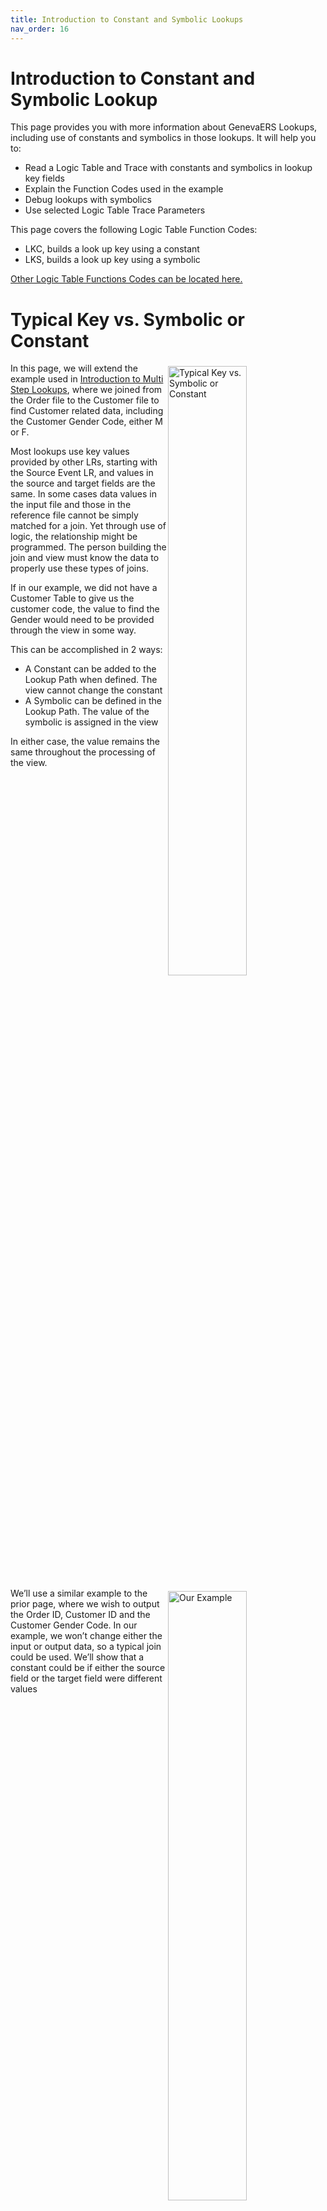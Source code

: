 ```yaml
---
title: Introduction to Constant and Symbolic Lookups
nav_order: 16
---
```


# Introduction to Constant and Symbolic Lookup

This page provides you with more information about GenevaERS Lookups, including use of constants and symbolics in those lookups.  It will help you to: 
- Read a Logic Table and Trace with constants and symbolics in lookup key fields 
- Explain the Function Codes used in the example
- Debug lookups with symbolics 
- Use selected Logic Table Trace Parameters

This page covers the following Logic Table Function Codes:
- LKC, builds a look up key using a constant
- LKS, builds a look up key using a symbolic

[Other Logic Table Functions Codes can be located here.](Intro11a_Logic_Table_Function_Codes.md)

<div style="clear: right" >

# Typical  Key vs. Symbolic or Constant

<img style="float: right;" width="50%" vspace="5" alt="Typical  Key vs. Symbolic or Constant" src=images/Module15-Constant_and_Symbolic_Lookups/Module15_Slide4.jpeg title="Typical  Key vs. Symbolic or Constant"/>

In this page, we will extend the example used in [Introduction to Multi Step Lookups](Intro14_Multi-Step_Lookups.md), where we joined from the Order file to the Customer file to find Customer related data, including the Customer Gender Code, either M or F.  

Most lookups use key values provided by other LRs, starting with the Source Event LR, and values in the source and target fields are the same. In some cases data values in the input file and those in the reference file cannot be simply matched for a join.  Yet through use of logic, the relationship might be programmed.   The person building the join and view must know the data to properly use these types of joins. 

If in our example, we did not have a Customer Table to give us the customer code, the value to find the Gender would need to be provided through the view in some way.  

This can be accomplished in 2 ways:  
- A Constant can be added to the Lookup Path when defined.  The view cannot change the constant
- A Symbolic can be defined in the Lookup Path.  The value of the symbolic is assigned in the view

In either case, the value remains the same throughout the processing of the view.

<div style="clear: right" >

<img style="float: right;" width="50%" vspace="5" alt="Our Example" src=images/Module15-Constant_and_Symbolic_Lookups/Module15_Slide5.jpeg title="Our Example"/>

We’ll use a similar example to the prior page, where we wish to output the Order ID, Customer ID and the Customer Gender Code.  In our example, we won’t change either the input or output data, so a typical join could be used.  We’ll show that a constant could be if either the source field or the target field were different values

<div style="clear: right" >

## A Constant Lookup Path

<img style="float: right;" width="50%" vspace="5" alt="A Constant Lookup Path" src=images/Module15-Constant_and_Symbolic_Lookups/Module15_Slide6.jpeg title="A Constant Lookup Path"/>

Both types of joins still require the source and target logical records to be specified, even when no fields from the source are used in the search.  Constants and symbolics can be used in combination with fields to perform a join, or they can be the only value to search the target reference file.  They can also be used in any step of a join.

A Constant can be used if the same value should be used in every search of the reference file.  The value to be used in the search for a matching record is placed directly in the Look-up Path definition.  The data type format must also be specified correctly to match the key data of the target reference file.

For our example we have defined this lookup path to use a constant of “M” for the Customer Code key.  We will also use another lookup path with a constant of “F”, which is not shown.

<div style="clear: right" >

## A Symbolic Lookup Path

<img style="float: right;" width="50%" vspace="5" alt="A Symbolic Lookup Path" src=images/Module15-Constant_and_Symbolic_Lookups/Module15_Slide7.jpeg title="A Symbolic Lookup Path"/>

A symbolic join is also defined in the lookup path.  But unlike the constant join, the value to be used in the search is not yet defined.  Rather, the symbolic is a key word that will be used in the view to assign what value should be used to search the target reference table.  In other words, the symbolic is a variable that is resolved using logic text in the view.  

Constants, symbolics and LR fields can be used together in the same join in any order or any combination.

In our example, we’ve defined a symbolic of GENCD for the Gender Code which we will assign in Logic Text.

<div style="clear: right" >

# Example View 

## Constants

<img style="float: right;" width="50%" vspace="5" alt="Example View: Constants" src=images/Module15-Constant_and_Symbolic_Lookups/Module15_Slide8.jpeg title="Example View: Constants"/>

Lookup paths that contain constants or symbolics are used like any other paths in views.  In both our example views we will use them in logic text.

We’ll use view 129 to demonstrate how paths with embedded constants operate.  In Column 3 of this view, our logic text will first look up to the Customer table using the Customer ID to find the Gender Code of either “M” or “F”.  Instead of using this as the key to the Gender Description table, we will use our new constant paths.

<div style="clear: right" >

## Symbolics

<img style="float: right;" width="50%" vspace="5" alt="Example View: Symbolics" src=images/Module15-Constant_and_Symbolic_Lookups/Module15_Slide9.jpeg title="Example View: Symbolics"/>

Symbolic views require logic text in order to assign the symbolic value.  The symbol (or variable) assigned in the path is assigned a value within the logic.  This is done by using the path name, followed by a semicolon, a dollar sign and the symbol name, and equal sign and then an assigned value as a constant.  Multiple symbolics can be assigned values one right after the others.

Our example view 130 shows how symbolics work.  As shown, the path name is used, followed by a semicolon, a dollar sign and the symbolic name “$GENCD”, an equal sign and a constant.  Notice that instead of requiring two paths on the prior view, one for “M” and the other for “F”, we now are able to use a single path for both conditions.

<div style="clear: right" >

## Constant Vs. Symbolic

<img style="float: right;" width="50%" vspace="5" alt="Constant Vs. Symbolic" src=images/Module15-Constant_and_Symbolic_Lookups/Module15_Slide10.jpeg title="Constant Vs. Symbolic"/>

The Constant and Symbolic Functions both populate a lookup key using a constant value rather than a value from an input file field, either the source Event File or Look up.

A Constant value is hardcoded in the Lookup Definition, which in turn simplifies view definition with no logic text, but requires more lookup definitions.

A Symbolic allows many possible constant values assigned in Logic Text through a symbolic variable, which means fewer total components with one lookup definition, but each use requires logic text for assignment

In Summary: 
### Constant

Each constant value hardcoded in the Lookup Definition
+ Simpler view definition with no logic text
- More lookup definitions

### Symbolic
Many possible constant values assigned in Logic Text through a symbolic variable
+ Fewer meta data components with one lookup definition
- Requires logic text for assignment

<div style="clear: right" >

## No Changes to Join Phase Processing

<img style="float: right;" width="50%" vspace="5" alt="No Changes to Join Phase Processing" src=images/Module15-Constant_and_Symbolic_Lookups/Module15_Slide11.jpeg title="No Changes to Join Phase Processing"/>

Constant and Symbolic joins do not affect the JLT process in any way.  Core image reference files are produced as they would be for any other join.  Constant and symbolic joins only affect the XLT, and as we will see, in very small ways.

<div style="clear: right" >

## Complete Logic Table

<img style="float: right;" width="50%" vspace="5" alt="Complete Logic Table" src=images/Module15-Constant_and_Symbolic_Lookups/Module15_Slide12.jpeg title="Complete Logic Table"/>

This is the complete logic table for the constant view, view 129.   The view has no extract record filtering.  Thus it is composed almost entirely of column dependent logic table rows.  Column 1 requires one row, a DTE to populate the Order ID.  Column 2 requires logic table rows 5 – 10, a join to the Customer Table to obtain the Customer ID.  Column 3 requires rows 11 through 33 to populate the Customer Gender Code using our lookup paths with embedded constants. 

<div style="clear: right" >

<img style="float: right;" width="50%" vspace="5" alt="Complete Logic Table" src=images/Module15-Constant_and_Symbolic_Lookups/Module15_Slide13.jpeg title="Complete Logic Table"/>

This is the complete logic table for the symbolic view, view 130.   It has by and large the same structure as the constant view. One difference is the LT row numbers differ because view 130 is executed in the same Performance Engine run as view 129.  Its LT rows are therefore after those of view 129. 

We’ll focus our attention in this page on Column 3, and compare and contrast the differences between these two views and their different paths.  For this logic table row comparison, we’ll change view 130 row numbers to be consistent with view 129.

<div style="clear: right" >

<img style="float: right;" width="50%" vspace="5" alt="Column 3 Common Rows" src=images/Module15-Constant_and_Symbolic_Lookups/Module15_Slide14.jpeg title="Column 3 Common Rows"/>

Inside column 3 logic, both views perform the same lookup to the Customer file to determine the Gender of the Customer.  The first test is for “M”, and a second test for “F”.  Both views also have the same patterned DTL and DTC functions for populating the column based upon lookup results.  When we eliminate all these rows of the logic table for our comparison, we are down to very few rows to analyze. 

<div style="clear: right" >

## LKC and LKS LT Functions

<img style="float: right;" width="50%" vspace="5" alt="LKC and LKS LT Functions" src=images/Module15-Constant_and_Symbolic_Lookups/Module15_Slide14.jpeg title="LKC and LKS LT Functions"/>

Lookup paths containing Constants have an LKC Lookup Constant Logic Table Function.  This function code, similar to an LKE and LKL builds a lookup key value to be used when searching a core image file.  The LKC simply places a constant in the key.  

In our view 129 example two LKC’s are used, one each to satisfy the join required by the COLUMN = keyword.  One assigns a value of “M” to the key, the other a value of “F”.

Symbolic paths contain LKS Lookup Symbolic Logic Table Functions.  This function performs the same operation as the LKC, placing a constant in the lookup key before searching a core image file.  

Example view 130 similarly has two LKS functions, one assigning a “M” and the other assigning an “F” before the respective LUSM functions.

<div style="clear: right" >

# GVBMR95 Control Report

<img style="float: right;" width="50%" vspace="5" alt="GVBMR95 Control Report" src=images/Module15-Constant_and_Symbolic_Lookups/Module15_Slide16.jpeg title="GVBMR95 Control Report"/>

Before examining the trace results, let’s look at the Extract Engine GVBMR95 control report to see the results of running these views.

Both views have written 12 output records.  But the found and not found counts are not the same.  Remember that Found and Not Found counts are the results of LUSM functions, and join optimization might simple cause view 130 to perform fewer of these functions.  

Both views wrote their output to the same output file, DD Name OUTPUT06.  Thus records from view 129 are interspersed with records from view 130.  If we examine the file carefully, it appears that each record is basically duplicated, which is what we would expect because the views create effectively the same output in slightly different ways.  And we can see that there appears to be two records, one for each view, which does not have a customer ID or Gender Code.

Lastly, because we were looking up to the Gender Description table, we would have expected to see “MALE” and “FEMALE” on the records, not the “M” and “F” displayed.  Let’s use the Logic Table Trace to examine these potential issues.

<div style="clear: right" >

# Logic Table Trace

## Trace Parameters

<img style="float: right;" width="50%" vspace="5" alt="Logic Table Trace Parameters" src=images/Module15-Constant_and_Symbolic_Lookups/Module15_Slide17.jpeg title="Logic Table Trace Parameters"/>

In the Introduction to Trace Facilities we briefly discussed the additional parameters available to control what is traced.  We’ll use those parameters highlighted in blue to investigate our view results.  

Although multiple trace parameters can be used at one time only one global parameter is permitted.  The global parameter is the one with no VIEW keyword on it.  Besides the one global parameter, all trace parameter rows require a VIEW parameter or they will be ignored in trace processing.

In the top example, the global parameter TRACEINPUT is used, and then two views each have individual trace parameters.  

In the bottom example, only a global parameter is used which will affect all rows in the logic table for all views.  

Note that an asterisk in the first position of the MR95PARMs marks a comment, which can be useful for saving prior trace parameters.

<div style="clear: right" >

## Trace INPUT Parameter

<img style="float: right;" width="50%" vspace="5" alt="Trace INPUT Parameter" src=images/Module15-Constant_and_Symbolic_Lookups/Module15_Slide18.jpeg title="Trace INPUT Parameter"/>

The TRACEINPUT parameter causes GVBMR95 to print the source Event File record.  The parameter is followed by the DD Name of the Event File to be traced.  In the Trace output the DD name is followed by the record number being printed.

The headings for the Trace Report have been removed in this example to make the printout more clear, and because of the report width is it shown in two parts.  

The input record is printed in two forms, as HEX characters which can allow viewing of things like packed and binary numbers, and as display characters which are easier for reading text.  

The SEQ NUM column before the Hex characters contains an index to the character positions of the printed hex record.  In this example, the first hex value of “F0F0F0F0” begins at offset “000000”.  On the next row the hex value of “00000582” begins at offset 000020 from the start of the record.  Note that a hex 20 is a decimal 32 bytes from the beginning of the record.  

<div style="clear: right" >

## Trace VIEW Parameter

<img style="float: right;" width="50%" vspace="5" alt="Trace VIEW Parameter" src=images/Module15-Constant_and_Symbolic_Lookups/Module15_Slide19.jpeg title="Trace VIEW Parameter"/>

The Trace View Parameter indicates which view should be traced.  In this example, only view 129 will be traced.  Notice that the trace output does not include any trace rows from view 130 even though it was contained in the same logic table and was processed by the Extract Engine at the same time.  This is a simple way of reducing the trace output to a single view of interest.

<div style="clear: right" >

## Trace LTFUNC Parameter

<img style="float: right;" width="50%" vspace="5" alt="Trace LTFUNC Parameter" src=images/Module15-Constant_and_Symbolic_Lookups/Module15_Slide20.jpeg title="Trace LTFUNC Parameter"/>

Another useful keyword is the LTFUNC parameter.  

Multiple VIEW parameters can be used at the same time. In this example, all LUSM functions for both views are shown.  Because we are looking for the same function codes in all the views in the logic table, the same thing could have been accomplished by coding the LTFUNC parameter on the Global Trace Parameter line.

Notice on this trace that for the last two records in the input file, records 11 and 12, only view 129 performed any LUSM functions.  This might explain the differences between Found and Not Found lookup on the GVBMR95 Control report.

<div style="clear: right" >

## Multiple Trace Parameters

<img style="float: right;" width="50%" vspace="5" alt="Multiple Trace Parameters" src=images/Module15-Constant_and_Symbolic_Lookups/Module15_Slide21.jpeg title="Multiple Trace Parameters"/>

Multiple trace parameters can be used together with different sub parameters as well.

In this example the orange boxes highlight the Global parameter request for a print of the input record from the ORDER001 DD Name
The green boxes show the VIEW=129 parameters print only the LUSM function code rows on input records 11 and 12 and the output.
The blue boxes highlight the VIEW=130 parameters requesting the trace to print all LT function codes from Logic Table Rows 54 to 65, on input records 11 and 12.

The output from these last set of parameters shows that only the JOIN function code of LT Row 54 and the DTC of LT Row 65 were executed.  The LUSM and the DTL function codes allow in this section of the Logic Table were not executed.  Thus we can confirm that because the LUSM was not executed the Found and Not Found counts between view 129 and view 130 should be different.

<div style="clear: right" >

## Example: Column Width Error

<img style="float: right;" width="50%" vspace="5" alt="Column Width Error" src=images/Module15-Constant_and_Symbolic_Lookups/Module15_Slide22.jpeg title="Column Width Error"/>

When we inspected the output, we noted it only contained the letters “M” and “F” on the end of the file, not the full reference file title values of “MALE” and “FEMALE”.   

If we set our trace parameters to trace only the DTL functions associated with the last column shown in this example, the trace output shows the Value 1 for the DTL function code is a 20 byte source values of “MALE” and “FEMALE” from the full reference file field.  However, the Target length is only 1 byte long.  The field has been truncated because the view definition was coded incorrectly.  Adjusting the view column width and re-running it should correct the error.

<div style="clear: right" >

## Other Trace Parameters
				
The following are descriptions of other trace parameters we have not examined in detail in this page. 

- The DDNAME parameter will trace only the specified input file. While the TRACEINPUT shows input record for a DD Name, this parameter shows only executed logic table rows against that file.

- The VPOS, VLEN, and VALUE parameters trace only when the data at position for length on the source record is equal to a specific value. These parameters can consume a great deal of CPU resources against very large files.  Use them with care.

- LTABEND will cause GVBMR95 to produce a dump for debugging if it executes a specific logic table row.  This may be useful when debugging user exits which we’ll discuss in a later page.

- MSGABEND will cause MR95 to abend if it produces a specific error number, such as an 0C7 data exception.

<div style="clear: right" >

## Function Overview

<img style="float: right;" width="50%" vspace="5" alt="Function Overview" src=images/Module15-Constant_and_Symbolic_Lookups/Module15_Slide24.jpeg title="Function Overview"/>


This page has introduced the following Logic Table Function Code:
- LKC, builds a look up key using a constant
- LKS, builds a look up key using a symbolic

[Click here to access the list of the most common Logic Table Functions for reference.](Intro11a_Logic_Table_Function_Codes.md)

<div style="clear: right" > 

